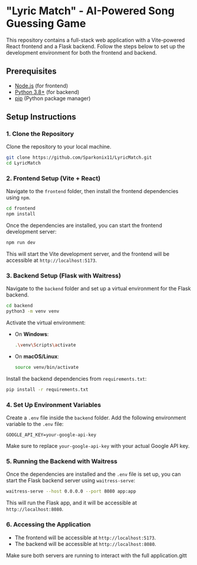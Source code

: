 # "Lyric Match" - AI-Powered Song Guessing Game

This repository contains a full-stack web application with a Vite-powered React frontend and a Flask backend. Follow the steps below to set up the development environment for both the frontend and backend.

## Prerequisites

- [Node.js](https://nodejs.org/en/) (for frontend)
- [Python 3.8+](https://www.python.org/downloads/) (for backend)
- [pip](https://pip.pypa.io/en/stable/) (Python package manager)

## Setup Instructions

### 1. Clone the Repository

Clone the repository to your local machine.

```bash
git clone https://github.com/Sparkonix11/LyricMatch.git
cd LyricMatch
```

### 2. Frontend Setup (Vite + React)

Navigate to the `frontend` folder, then install the frontend dependencies using `npm`.

```bash
cd frontend
npm install
```

Once the dependencies are installed, you can start the frontend development server:

```bash
npm run dev
```

This will start the Vite development server, and the frontend will be accessible at `http://localhost:5173`.

### 3. Backend Setup (Flask with Waitress)

Navigate to the `backend` folder and set up a virtual environment for the Flask backend.

```bash
cd backend
python3 -m venv venv
```

Activate the virtual environment:

- On **Windows**:

    ```bash
    .\venv\Scripts\activate
    ```

- On **macOS/Linux**:

    ```bash
    source venv/bin/activate
    ```

Install the backend dependencies from `requirements.txt`:

```bash
pip install -r requirements.txt
```

### 4. Set Up Environment Variables

Create a `.env` file inside the `backend` folder. Add the following environment variable to the `.env` file:

```
GOOGLE_API_KEY=your-google-api-key
```

Make sure to replace `your-google-api-key` with your actual Google API key.

### 5. Running the Backend with Waitress

Once the dependencies are installed and the `.env` file is set up, you can start the Flask backend server using `waitress-serve`:

```bash
waitress-serve --host 0.0.0.0 --port 8080 app:app
```

This will run the Flask app, and it will be accessible at `http://localhost:8080`.

### 6. Accessing the Application

- The frontend will be accessible at `http://localhost:5173`.
- The backend will be accessible at `http://localhost:8080`.

Make sure both servers are running to interact with the full application.gitt